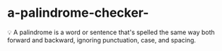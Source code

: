 # a-palindrome-checker-
💡 A palindrome is a word or sentence that's spelled the same way both forward and backward, ignoring punctuation, case, and spacing.

